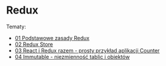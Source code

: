 # Redux

Tematy:
* [01 Podstawowe zasady Redux](https://github.com/donatuss/Redux/blob/master/01-redux-principles/README.md)
* [02 Redux Store](https://github.com/donatuss/Redux/blob/master/02-store-basics/README.md)
* [03 React i Redux razem - prosty przykład aplikacji Counter](https://github.com/donatuss/Redux/blob/master/03-react-counter-example/README.md)
* [04 Immutable - niezmienność tablic i obiektów](https://github.com/donatuss/Redux/blob/master/04-immutable/README.md)